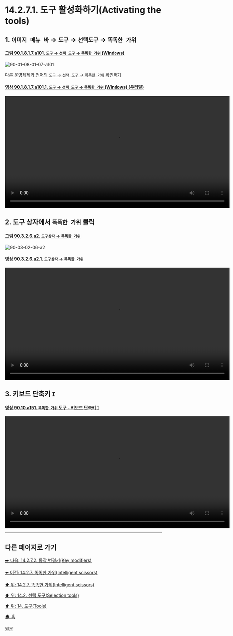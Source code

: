 # 14.2.7.1. 도구 활성화하기(Activating the tools)

## 1. `이미지 메뉴 바` → `도구` → `선택도구` → `똑똑한 가위`

<a id="90-01-08-01-07-a101"></a>

#### [그림 90.1.8.1.7.a101. `도구` → `선택 도구` → `똑똑한 가위` (Windows)](./90-01-08-01-07-intelligent_scissors.md#90-01-08-01-07-a101)
![90-01-08-01-07-a101](https://github.com/wonder13662/gimp/assets/15767104/c0186fc5-3219-4061-8885-751f87493a9a)

[다른 운영체제와 언어의 `도구` → `선택 도구` → `똑똑한 가위` 확인하기](./90-01-08-01-07-intelligent_scissors.md#90-01-08-01-07-a102)

<a id="90-01-08-01-07-a101-01"></a>

#### [영상 90.1.8.1.7.a101.1. `도구` → `선택 도구` → `똑똑한 가위` (Windows) (우리말)](./90-01-08-01-07-intelligent_scissors.md#90-01-08-01-07-a101-01)
<video controls="controls" width="720" src="https://github.com/wonder13662/gimp/assets/15767104/e75dfb27-2445-48ef-97e6-565df23a9192"></video>

## 2. 도구 상자에서 `똑똑한 가위` 클릭

<a id="90-03-02-06-a2"></a>

#### [그림 90.3.2.6.a2. `도구상자` → `똑똑한 가위`](./90-03-02-06-scissors_select.md#90-03-02-06-a2)
![90-03-02-06-a2](https://github.com/wonder13662/gimp/assets/15767104/5c84b429-415b-40b7-a348-b803a667fd08)

<a id="90-03-02-06-a2-01"></a>

#### [영상 90.3.2.6.a2.1. `도구상자` → `똑똑한 가위`](./90-03-02-06-scissors_select.md#90-03-02-06-a2-01)
<video controls="controls" width="720" src="https://github.com/wonder13662/gimp/assets/15767104/cbcfeb6d-f231-46e9-bb96-9b75c687aff0"></video>

## 3. 키보드 단축키 `I`

<a id="90-10-a151"></a>

#### [영상 90.10.a151. `똑똑한 가위` 도구 - 키보드 단축키 `I`](./90-10-00-keyboard_shortcut.md#90-10-a151)
<video controls="controls" width="720" src="https://github.com/wonder13662/gimp/assets/15767104/354c5a99-6eec-4f37-b6d9-a7493a2a2f35"></video>

***

## 다른 페이지로 가기

[➡️ 다음: 14.2.7.2. 동작 변경키(Key modifiers)](./14-02-07-02-key_modifiers.md)

[⬅️ 이전: 14.2.7. 똑똑한 가위(Intelligent scissors)](./14-02-07-00-intelligent-scissors.md)

[⬆️ 위: 14.2.7. 똑똑한 가위(Intelligent scissors)](./14-02-07-00-intelligent-scissors.md)

[⬆️ 위: 14.2. 선택 도구(Selection tools)](./14-02-00-selection-tools.md)

[⬆️ 위: 14. 도구(Tools)](./14-00-tools.md)

[🏠 홈](./00-home.md)

[원문](https://docs.gimp.org/2.10/ko/gimp-tool-iscissors.html#idm11422)